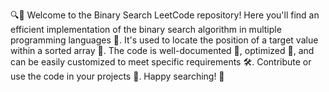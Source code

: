 🔍👀 Welcome to the Binary Search LeetCode repository! Here you'll find an efficient implementation of the binary search algorithm in multiple programming languages 🤖. It's used to locate the position of a target value within a sorted array 🎯. The code is well-documented 📝, optimized 💪, and can be easily customized to meet specific requirements 🛠️. Contribute or use the code in your projects 🤝. Happy searching! 🚀

